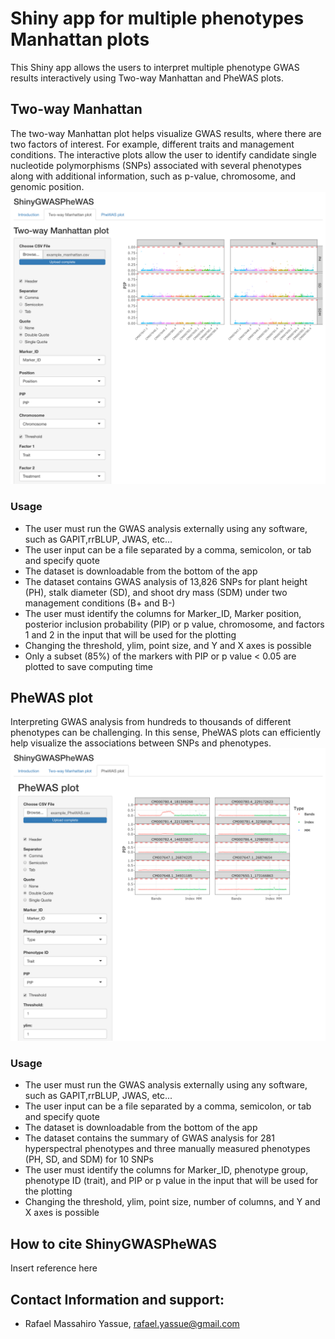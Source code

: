 # Shiny app for multiple phenotypes Manhattan plots
This Shiny app allows the users to interpret multiple phenotype GWAS results interactively using Two-way Manhattan and PheWAS plots.

## Two-way Manhattan
The two-way Manhattan plot helps visualize GWAS results, where there are two factors of interest. For example, different traits and management conditions.
The interactive plots allow the user to identify candidate single nucleotide polymorphisms (SNPs) associated with several phenotypes along with additional information, such as p-value, chromosome, and genomic position.
![plot1](fig01.png)

### Usage
- The user must run the GWAS analysis externally using any software, such as GAPIT,rrBLUP, JWAS, etc...
- The user input can be a file separated by a comma, semicolon, or tab and specify quote
- The dataset is downloadable from the bottom of the app
- The dataset contains GWAS analysis of 13,826 SNPs for plant height (PH), stalk diameter (SD), and shoot dry mass (SDM) under two management conditions (B+ and B-)
- The user must identify the columns for Marker_ID, Marker position, posterior inclusion probability (PIP) or p value, chromosome, and factors 1 and 2 in the input that will be used for the plotting
- Changing the threshold, ylim, point size, and Y and X axes is possible
- Only a subset (85%) of the markers with PIP or p value < 0.05 are plotted to save computing time

## PheWAS plot
Interpreting GWAS analysis from hundreds to thousands of different phenotypes can be challenging. In this sense, PheWAS plots can efficiently help visualize the associations between SNPs and phenotypes.
![plot2](fig02.png)

### Usage
- The user must run the GWAS analysis externally using any software, such as GAPIT,rrBLUP, JWAS, etc...
- The user input can be a file separated by a comma, semicolon, or tab and specify quote
- The dataset is downloadable from the bottom of the app
- The dataset contains the summary of GWAS analysis for 281 hyperspectral phenotypes and three manually measured phenotypes (PH, SD, and SDM) for 10 SNPs
- The user must identify the columns for Marker_ID, phenotype group, phenotype ID (trait), and PIP or p value in the input that will be used for the plotting
- Changing the threshold, ylim, point size, number of columns, and Y and X axes is possible
              
## How to cite ShinyGWASPheWAS
Insert reference here

## Contact Information and support:
- Rafael Massahiro Yassue, <rafael.yassue@gmail.com>

